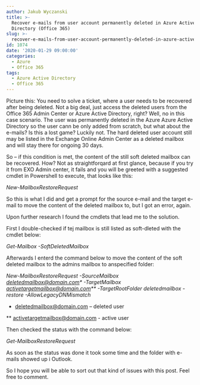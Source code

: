 ```yaml
---
author: Jakub Wyczanski
title: >-
  Recover e-mails from user account permanently deleted in Azure Active
  Directory (Office 365)
slug: >-
  recover-e-mails-from-user-account-permanently-deleted-in-azure-active-directory-office-365
id: 1074
date: '2020-01-29 09:00:00'
categories:
  - Azure
  - Office 365
tags:
  - Azure Active Directory
  - Office 365
---
```


Picture this: You need to solve a ticket, where a user needs to be recovered after being deleted. Not a big deal, just access the deleted users from the Office 365 Admin Center or Azure Active Directory, right? Well, no in this case scenario. The user was permanently deleted in the Azure Azure Active Directory so the user cann be only added from scratch, but what about the e-mails? Is this a lost game? Luckily not. The hard deleted user account still may be listed in the Exchange Online Admin Center as a deleted mailbox and will stay there for ongoing 30 days.

So – if this condition is met, the content of the still soft deleted mailbox can be recovered. How? Not as straightforqard at first glance, because if you try it from EXO Admin center, it fails and you will be greeted with a suggested cmdlet in Powershell to execute, that looks like this:

_New-MailboxRestoreRequest_

So this is what I did and get a prompt for the source e-mail and the target e-mail to move the content of the deleted mailbox to, but I got an error, again.

Upon further research I found the cmdlets that lead me to the solution.

First I double-checked if tej mailbox is still listed as soft-dleted with the cmdlet below:

_Get-Mailbox -SoftDeletedMailbox_

Afterwards I enterd the command below to move the content of the soft deleted mailbox to the admins mailbox to anspecified folder:

_New-MailboxRestoreRequest -SourceMailbox deletedmailbox@domain.com* -TargetMailbox activetargetmailbox@domain.com** -TargetRootFolder deletedmailbox -restore -AllowLegacyDNMismatch_

* deletedmailbox@domain.com – deleted user

** [activetargetmailbox@domain.com](mailto:activetargetmailbox@domain.com) - active user

Then checked the status with the command below:

_Get-MailboxRestoreRequest_

As soon as the status was done it took some time and the folder with e-mails showed up i Outlook.

So I hope you will be able to sort out that kind of issues with this post. Feel free to comment.